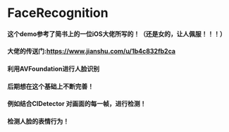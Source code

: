 # FaceRecognition

#### 这个demo参考了简书上的一位iOS大佬所写的！（还是女的，让人佩服！！！）

#### 大佬的传送门:<https://www.jianshu.com/u/1b4c832fb2ca>

#### 利用AVFoundation进行人脸识别  

#### 后期想在这个基础上不断完善！

#### 例如结合CIDetector 对画面的每一帧，进行检测！

#### 检测人脸的表情行为！

